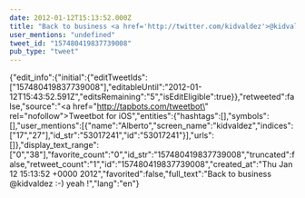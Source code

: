 ```yaml
---
date: 2012-01-12T15:13:52.000Z
title: "Back to business <a href='http://twitter.com/kidvaldez'>@kidvaldez</a> :-) yeah !″"
user_mentions: "undefined"
tweet_id: "157480419837739008"
pub_type: "tweet"
---
```

{"edit_info":{"initial":{"editTweetIds":["157480419837739008"],"editableUntil":"2012-01-12T15:43:52.591Z","editsRemaining":"5","isEditEligible":true}},"retweeted":false,"source":"<a href=\"http://tapbots.com/tweetbot\" rel=\"nofollow\">Tweetbot for iOS</a>","entities":{"hashtags":[],"symbols":[],"user_mentions":[{"name":"Alberto","screen_name":"kidvaldez","indices":["17","27"],"id_str":"53017241","id":"53017241"}],"urls":[]},"display_text_range":["0","38"],"favorite_count":"0","id_str":"157480419837739008","truncated":false,"retweet_count":"1","id":"157480419837739008","created_at":"Thu Jan 12 15:13:52 +0000 2012","favorited":false,"full_text":"Back to business @kidvaldez :-) yeah !","lang":"en"}
